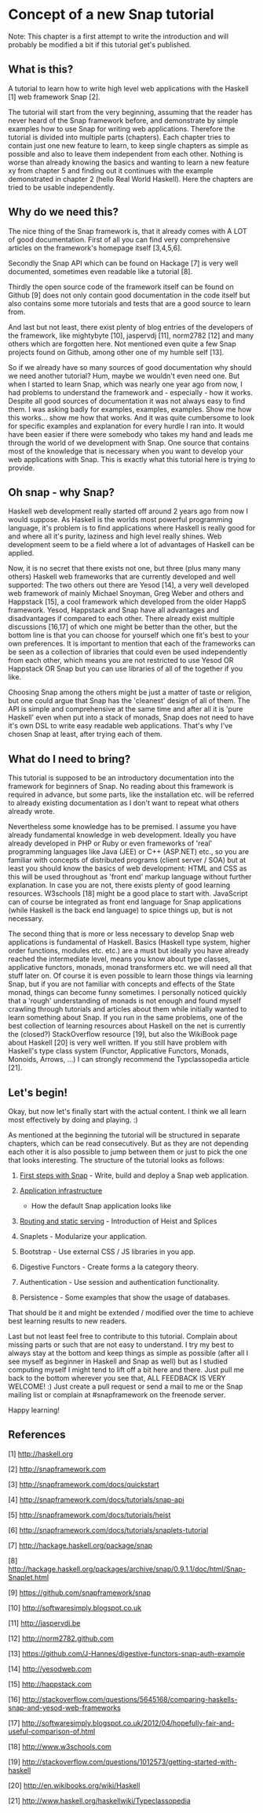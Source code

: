 Concept of a new Snap tutorial
==============================

Note: This chapter is a first attempt to write the introduction and will
probably be modified a bit if this tutorial get's published.

What is this?
-------------

A tutorial to learn how to write high level web applications with the
Haskell [1] web framework Snap [2].

The tutorial will start from the very beginning, assuming that the reader has
never heard of the Snap framework before, and demonstrate by simple examples
how to use Snap for writing web applications. Therefore the tutorial is
divided into multiple parts (chapters). Each chapter tries to contain just one
new feature to learn, to keep single chapters as simple as possible and also
to leave them independent from each other. Nothing is worse than already
knowing the basics and wanting to learn a new feature xy from chapter 5 and
finding out it continues with the example demonstrated in chapter 2 (hello
Real World Haskell). Here the chapters are tried to be usable independently.


Why do we need this?
--------------------

The nice thing of the Snap framework is, that it already comes with A LOT of
good documentation. First of all you can find very comprehensive articles on
the framework's homepage itself [3,4,5,6].

Secondly the Snap API which can be found on Hackage [7] is very well
documented, sometimes even readable like a tutorial [8].

Thirdly the open source code of the framework itself can be found on Github
[9] does not only contain good documentation in the code itself but also
contains some more tutorials and tests that are a good source to learn from.

And last but not least, there exist plenty of blog entries of the developers
of the framework, like mightybyte [10], jaspervdj [11], norm2782 [12] and many
others which are forgotten here. Not mentioned even quite a few Snap projects
found on Github, among other one of my humble self [13].

So if we already have so many sources of good documentation why should we need
another tutorial? Hum, maybe we wouldn't even need one. But when I started to
learn Snap, which was nearly one year ago from now, I had problems to
understand the framework and - especially - how it works. Despite all good
sources of documentation it was not always easy to find them. I was asking
badly for examples, examples, examples. Show me how this works... show me how
that works. And it was quite cumbersome to look for specific examples and
explanation for every hurdle I ran into. It would have been easier if there
were somebody who takes my hand and leads me through the world of we
development with Snap. One source that contains most of the knowledge that is
necessary when you want to develop your web applications with Snap. This is
exactly what this tutorial here is trying to provide.


Oh snap - why Snap?
-------------------

Haskell web development really started off around 2 years ago from now I would
suppose. As Haskell is the worlds most powerful programming language, it's
problem is to find applications where Haskell is really good for and where all
it's purity, laziness and high level really shines. Web development seem to
be a field where a lot of advantages of Haskell can be applied.

Now, it is no secret that there exists not one, but three (plus many many
others) Haskell web frameworks that are currently developed and well
supported: The two others out there are Yesod [14], a very well developed web
framework of mainly Michael Snoyman, Greg Weber and others and Happstack [15],
a cool framework which developed from the older HappS framework. Yesod,
Happstack and Snap have all advantages and disadvantages if compared to each
other. There already exist multiple discussions [16,17] of which one might be
better than the other, but the bottom line is that you can choose for yourself
which one fit's best to your own preferences. It is important to mention that
each of the frameworks can be seen as a collection of libraries that could
even be used independently from each other, which means you are not restricted
to use Yesod OR Happstack OR Snap but you can use libraries of all of the
together if you like.

Choosing Snap among the others might be just a matter of taste or religion, but
one could argue that Snap has the 'cleanest' design of all of them. The API is
simple and comprehensive at the same time and after all it is 'pure Haskell'
even when put into a stack of monads, Snap does not need to have it's own DSL
to write easy readable web applications. That's why I've chosen Snap at least,
after trying each of them.


What do I need to bring?
------------------------

This tutorial is supposed to be an introductory documentation into the
framework for beginners of Snap. No reading about this framework is required
in advance, but some parts, like the installation etc. will be referred to
already existing documentation as I don't want to repeat what others already
wrote.

Nevertheless some knowledge has to be premised. I assume you have already
fundamental knowledge in web development. Ideally you have already developed
in PHP or Ruby or even frameworks of 'real' programming languages like Java
(JEE) or C++ (ASP.NET) etc., so you are familiar with concepts of distributed
programs (client server / SOA) but at least you should know the basics of web
development: HTML and CSS as this will be used throughout as 'front end'
markup language without further explanation. In case you are not, there exists
plenty of good learning resources. W3schools [18] might be a good place to
start with. JavaScript can of course be integrated as front end language for
Snap applications (while Haskell is the back end language) to spice things up,
but is not necessary.

The second thing that is more or less necessary to develop Snap web
applications is fundamental of Haskell. Basics (Haskell type system, higher
order functions, modules etc. etc.) are a must but ideally you have already
reached the intermediate level, means you know about type classes, applicative
functors, monads, monad transformers etc. we will need all that stuff later
on. Of course it is even possible to learn those things via learning Snap, but
if you are not familiar with concepts and effects of the State monad, things
can become funny sometimes. I personally noticed quickly that a 'rough'
understanding of monads is not enough and found myself crawling through
tutorials and articles about them while initially wanted to learn something
about Snap. If you run in the same problems, one of the best collection of
learning resources about Haskell on the net is currently the (closed?)
StackOverflow resource [19], but also the WikiBook page about Haskell [20] is
very well written. If you still have problem with Haskell's type class system
(Functor, Applicative Functors, Monads, Monoids, Arrows, ...) I can strongly
recommend the Typclassopedia article [21].


Let's begin!
------------

Okay, but now let's finally start with the actual content. I think we all
learn most effectively by doing and playing. :)

As mentioned at the beginning the tutorial will be structured in separate
chapters, which can be read consecutively. But as they are not depending each
other it is also possible to jump between them or just to pick the one that
looks interesting. The structure of the tutorial looks as follows:

1. [First steps with
   Snap](https://github.com/J-Hannes/snap-tutorial/blob/master/chapter1.md) -
   Write, build and deploy a Snap web application.

2. [Application
   infrastructure](https://github.com/J-Hannes/snap-tutorial/blob/master/chapter2.md)
   - How the default Snap application looks like

3. [Routing and static
   serving](https://github.com/J-Hannes/snap-tutorial/blob/master/chapter3.md) -
   Introduction of Heist and Splices

4. Snaplets - Modularize your application.

5. Bootstrap - Use external CSS / JS libraries in you app.

6. Digestive Functors - Create forms a la category theory.

7. Authentication - Use session and authentication functionality.

8. Persistence - Some examples that show the usage of databases.

That should be it and might be extended / modified over the time to achieve
best learning results to new readers.

Last but not least feel free to contribute to this tutorial. Complain about
missing parts or such that are not easy to understand. I try my best to always
stay at the bottom and keep things as simple as possible (after all I see
myself as beginner in Haskell and Snap as well) but as I studied computing
myself I might tend to lift off a bit here and there. Just pull me back to the
bottom wherever you see that, ALL FEEDBACK IS VERY WELCOME! :) Just create a
pull request or send a mail to me or the Snap mailing list or complain at #snapframework on the freenode server.

Happy learning!


References
----------

[1] http://haskell.org

[2] http://snapframework.com

[3] http://snapframework.com/docs/quickstart

[4] http://snapframework.com/docs/tutorials/snap-api

[5] http://snapframework.com/docs/tutorials/heist

[6] http://snapframework.com/docs/tutorials/snaplets-tutorial

[7] http://hackage.haskell.org/package/snap

[8] http://hackage.haskell.org/packages/archive/snap/0.9.1.1/doc/html/Snap-Snaplet.html

[9] https://github.com/snapframework/snap

[10] http://softwaresimply.blogspot.co.uk

[11] http://jaspervdj.be

[12] http://norm2782.github.com

[13] https://github.com/J-Hannes/digestive-functors-snap-auth-example

[14] http://yesodweb.com

[15] http://happstack.com

[16] http://stackoverflow.com/questions/5645168/comparing-haskells-snap-and-yesod-web-frameworks

[17] http://softwaresimply.blogspot.co.uk/2012/04/hopefully-fair-and-useful-comparison-of.html

[18] http://www.w3schools.com

[19] http://stackoverflow.com/questions/1012573/getting-started-with-haskell

[20] http://en.wikibooks.org/wiki/Haskell

[21] http://www.haskell.org/haskellwiki/Typeclassopedia
